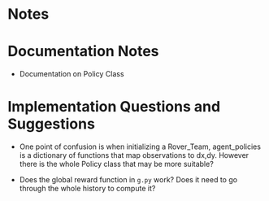 Notes
=====

Documentation Notes
===================
- Documentation on Policy Class




Implementation Questions and Suggestions
========================================
- One point of confusion is when initializing a Rover_Team, agent_policies is a dictionary of functions that map observations to dx,dy. However there is the whole Policy class that may be more suitable?

- Does the global reward function in `g.py` work? Does it need to go through the whole history to compute it?


